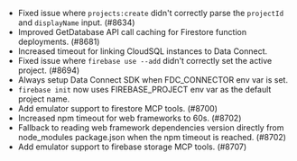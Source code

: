 - Fixed issue where `projects:create` didn't correctly parse the `projectId` and `displayName` input. (#8634)
- Improved GetDatabase API call caching for Firestore function deployments. (#8681)
- Increased timeout for linking CloudSQL instances to Data Connect.
- Fixed issue where `firebase use --add` didn't correctly set the active project. (#8694)
- Always setup Data Connect SDK when FDC_CONNECTOR env var is set.
- `firebase init` now uses FIREBASE_PROJECT env var as the default project name.
- Add emulator support to firestore MCP tools. (#8700)
- Increased npm timeout for web frameworks to 60s. (#8702)
- Fallback to reading web framework dependencies version directly from node_modules package.json when the npm timeout is reached. (#8702)
- Add emulator support to firebase storage MCP tools. (#8707)
